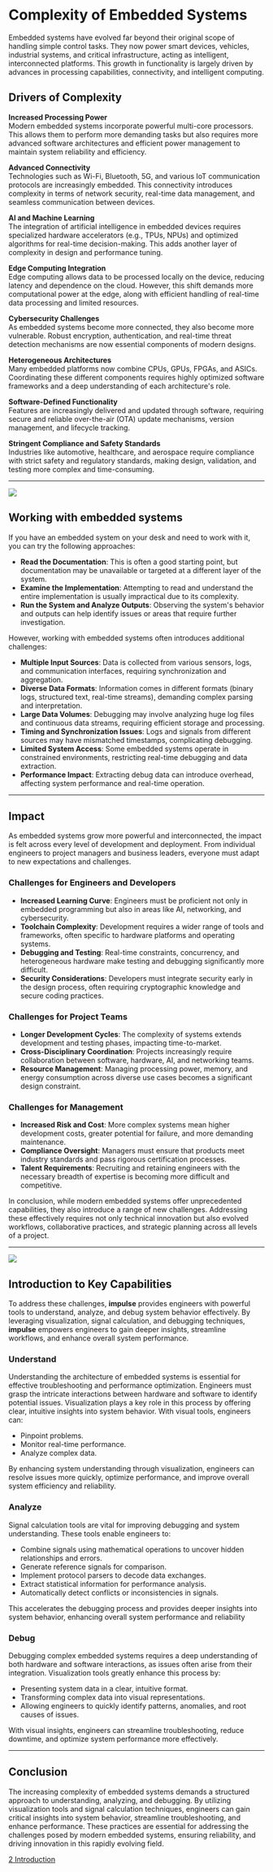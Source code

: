 <!--- 
title: "Complexity of Embedded Systems"
author: "Thomas Haber"
keywords: [embedded systems, complexity, processing power, connectivity, AI, edge computing, cybersecurity, heterogeneous architectures, software-defined, compliance, debugging, visualization, analysis]
description: "Explores the evolution of embedded systems from simple control tasks to complex, interconnected platforms powering smart devices and infrastructure. Documents key complexity drivers including multi-core processors, advanced connectivity, AI integration, edge computing, and cybersecurity requirements. Details challenges in working with these systems, including data management and debugging limitations. Examines impacts on engineers, project teams, and management. Introduces how impulse tools help understand, analyze, and debug these systems through visualization and signal calculation techniques."
category: "impulse-manual"
tags:
  - manual
  - introduction
  - concepts
docID: 629
--->
# Complexity of Embedded Systems

Embedded systems have evolved far beyond their original scope of handling simple control tasks. They now power smart devices, vehicles, industrial systems, and critical infrastructure, acting as intelligent, interconnected platforms. This growth in functionality is largely driven by advances in processing capabilities, connectivity, and intelligent computing.

## Drivers of Complexity

**Increased Processing Power**  
Modern embedded systems incorporate powerful multi-core processors. This allows them to perform more demanding tasks but also requires more advanced software architectures and efficient power management to maintain system reliability and efficiency.

**Advanced Connectivity**  
Technologies such as Wi-Fi, Bluetooth, 5G, and various IoT communication protocols are increasingly embedded. This connectivity introduces complexity in terms of network security, real-time data management, and seamless communication between devices.

**AI and Machine Learning**  
The integration of artificial intelligence in embedded devices requires specialized hardware accelerators (e.g., TPUs, NPUs) and optimized algorithms for real-time decision-making. This adds another layer of complexity in design and performance tuning.

**Edge Computing Integration**  
Edge computing allows data to be processed locally on the device, reducing latency and dependence on the cloud. However, this shift demands more computational power at the edge, along with efficient handling of real-time data processing and limited resources.

**Cybersecurity Challenges**  
As embedded systems become more connected, they also become more vulnerable. Robust encryption, authentication, and real-time threat detection mechanisms are now essential components of modern designs.

**Heterogeneous Architectures**  
Many embedded platforms now combine CPUs, GPUs, FPGAs, and ASICs. Coordinating these different components requires highly optimized software frameworks and a deep understanding of each architecture's role.

**Software-Defined Functionality**  
Features are increasingly delivered and updated through software, requiring secure and reliable over-the-air (OTA) update mechanisms, version management, and lifecycle tracking.

**Stringent Compliance and Safety Standards**  
Industries like automotive, healthcare, and aerospace require compliance with strict safety and regulatory standards, making design, validation, and testing more complex and time-consuming.

---

![](images/in_board.png)

## Working with embedded systems

If you have an embedded system on your desk and need to work with it, you can try the following approaches:

- **Read the Documentation**: This is often a good starting point, but documentation may be unavailable or targeted at a different layer of the system.
- **Examine the Implementation**: Attempting to read and understand the entire implementation is usually impractical due to its complexity.
- **Run the System and Analyze Outputs**: Observing the system's behavior and outputs can help identify issues or areas that require further investigation.

However, working with embedded systems often introduces additional challenges:

- **Multiple Input Sources**: Data is collected from various sensors, logs, and communication interfaces, requiring synchronization and aggregation.
- **Diverse Data Formats**: Information comes in different formats (binary logs, structured text, real-time streams), demanding complex parsing and interpretation.
- **Large Data Volumes**: Debugging may involve analyzing huge log files and continuous data streams, requiring efficient storage and processing.
- **Timing and Synchronization Issues**: Logs and signals from different sources may have mismatched timestamps, complicating debugging.
- **Limited System Access**: Some embedded systems operate in constrained environments, restricting real-time debugging and data extraction.
- **Performance Impact**: Extracting debug data can introduce overhead, affecting system performance and real-time operation.

---

## Impact

As embedded systems grow more powerful and interconnected, the impact is felt across every level of development and deployment. From individual engineers to project managers and business leaders, everyone must adapt to new expectations and challenges.

### Challenges for Engineers and Developers

- **Increased Learning Curve**: Engineers must be proficient not only in embedded programming but also in areas like AI, networking, and cybersecurity.
- **Toolchain Complexity**: Development requires a wider range of tools and frameworks, often specific to hardware platforms and operating systems.
- **Debugging and Testing**: Real-time constraints, concurrency, and heterogeneous hardware make testing and debugging significantly more difficult.
- **Security Considerations**: Developers must integrate security early in the design process, often requiring cryptographic knowledge and secure coding practices.

### Challenges for Project Teams

- **Longer Development Cycles**: The complexity of systems extends development and testing phases, impacting time-to-market.
- **Cross-Disciplinary Coordination**: Projects increasingly require collaboration between software, hardware, AI, and networking teams.
- **Resource Management**: Managing processing power, memory, and energy consumption across diverse use cases becomes a significant design constraint.

### Challenges for Management

- **Increased Risk and Cost**: More complex systems mean higher development costs, greater potential for failure, and more demanding maintenance.
- **Compliance Oversight**: Managers must ensure that products meet industry standards and pass rigorous certification processes.
- **Talent Requirements**: Recruiting and retaining engineers with the necessary breadth of expertise is becoming more difficult and competitive.

In conclusion, while modern embedded systems offer unprecedented capabilities, they also introduce a range of new challenges. Addressing these effectively requires not only technical innovation but also evolved workflows, collaborative practices, and strategic planning across all levels of a project.

---

![](images/in_board_computer.png)

## Introduction to Key Capabilities

To address these challenges, **impulse** provides engineers with powerful tools to understand, analyze, and debug system behavior effectively. By leveraging visualization, signal calculation, and debugging techniques, **impulse** empowers engineers to gain deeper insights, streamline workflows, and enhance overall system performance.


### Understand
Understanding the architecture of embedded systems is essential for effective troubleshooting and performance optimization. Engineers must grasp the intricate interactions between hardware and software to identify potential issues. Visualization plays a key role in this process by offering clear, intuitive insights into system behavior. With visual tools, engineers can:
- Pinpoint problems.
- Monitor real-time performance.
- Analyze complex data. 

By enhancing system understanding through visualization, engineers can resolve issues more quickly, optimize performance, and improve overall system efficiency and reliability.

### Analyze
Signal calculation tools are vital for improving debugging and system understanding. These tools enable engineers to:
- Combine signals using mathematical operations to uncover hidden relationships and errors.
- Generate reference signals for comparison.
- Implement protocol parsers to decode data exchanges.
- Extract statistical information for performance analysis.
- Automatically detect conflicts or inconsistencies in signals.

This accelerates the debugging process and provides deeper insights into system behavior, enhancing overall system performance and reliability

### Debug
Debugging complex embedded systems requires a deep understanding of both hardware and software interactions, as issues often arise from their integration. Visualization tools greatly enhance this process by:
- Presenting system data in a clear, intuitive format.
- Transforming complex data into visual representations.
- Allowing engineers to quickly identify patterns, anomalies, and root causes of issues.

With visual insights, engineers can streamline troubleshooting, reduce downtime, and optimize system performance more effectively.

---

## Conclusion
The increasing complexity of embedded systems demands a structured approach to understanding, analyzing, and debugging. By utilizing visualization tools and signal calculation techniques, engineers can gain critical insights into system behavior, streamline troubleshooting, and enhance performance. These practices are essential for addressing the challenges posed by modern embedded systems, ensuring reliability, and driving innovation in this rapidly evolving field.
 
[2 Introduction](../impulse-manual/2_introduction.md)